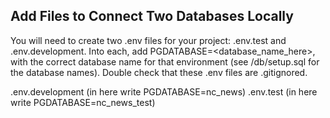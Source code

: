 ## Add Files to Connect Two Databases Locally

You will need to create two .env files for your project: .env.test and .env.development. Into each, add PGDATABASE=<database_name_here>, with the correct database name for that environment (see /db/setup.sql for the database names). Double check that these .env files are .gitignored.

.env.development (in here write PGDATABASE=nc_news)
.env.test (in here write PGDATABASE=nc_news_test)
